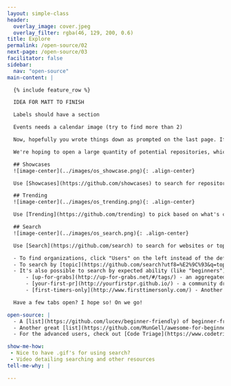 ```yaml
---
layout: simple-class
header:
  overlay_image: cover.jpeg
  overlay_filter: rgba(46, 129, 200, 0.6)
title: Explore
permalink: /open-source/02
next-page: /open-source/03
facilitator: false
sidebar:
  nav: "open-source"
main-content: |

  {% include feature_row %}

  IDEA FOR MATT TO FINISH

  Labels should have a section

  Events needs a calendar image (try to find more than 2)

  Now, hopefully you wrote things down as prompted on the last page. If you didn't, hopefully you have some ideas fixed in your mind. Otherwise, this next section is going to be difficult.

  We're hoping to open a large quantity of potential repositories, which we'll parse down as time goes on. Open a lot of tabs, it'll be okay.

  ## Showcases
  ![image-center](../images/os_showcase.png){: .align-center}

  Use [Showcases](https://github.com/showcases) to search for repositories by topic.

  ## Trending
  ![image-center](../images/os_trending.png){: .align-center}

  Use [Trending](https://github.com/trending) to pick based on what's currently popular.

  ## Search
  ![image-center](../images/os_search.png){: .align-center}

  Use [Search](https://github.com/search) to search for websites or topics that you're interested in.

  - To find organizations, click "Users" on the left instead of the default "Repositories" view after entering your query.
  - To search by [topic](https://github.com/search?utf8=%E2%9C%93&q=topic%3A+&ref=simplesearch), type a topic that you're interested in after writing `topic: ` in the query field.
  - It's also possible to search by expected ability (like "beginners") via labels. People can make these up, so they vary wildly. Here are a few places to start (You can find more in the **Open Sources** section).
      - [up-for-grabs](http://up-for-grabs.net/#/tags/) - an aggregated list of repositories specifically seeking new contributors.
      - [your-first-pr](http://yourfirstpr.github.io/) - a community driven issue [collection](https://github.com/yourfirstpr/yourfirstpr.github.io/issues) for finding good starter projects.
      - [first-timers-only](http://www.firsttimersonly.com/) - Another [label](https://github.com/search?q=label%3Afirst-timers-only&state=open&type=Issues) that helps you find your feet. This one has a twitter [bot](https://twitter.com/first_tmrs_only).

  Have a few tabs open? I hope so! On we go!

open-source: |
  - A [list](https://github.com/lucev/beginner-friendly) of beginner-friendly projects, with a Ruby theme.
  - Another great [list](https://github.com/MunGell/awesome-for-beginners) inspired by some of the projects above.
  - For the advanced users, check out [Code Triage](https://www.codetriage.com/), which will deliver an open issue to your inbox every day.

show-me-how:
 - Nice to have .gif's for using search?
 - Video detailing searching and other resources
tell-me-why: |

---
```

